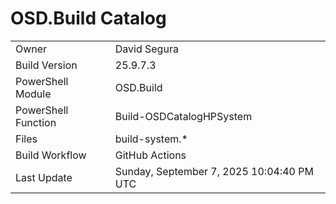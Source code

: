 ﻿# OSD.Build Catalog

| | |
|-|-|
| Owner | David Segura |
| Build Version | 25.9.7.3 |
| PowerShell Module | OSD.Build |
| PowerShell Function | Build-OSDCatalogHPSystem |
| Files | build-system.* |
| Build Workflow | GitHub Actions |
| Last Update | Sunday, September 7, 2025 10:04:40 PM UTC |
